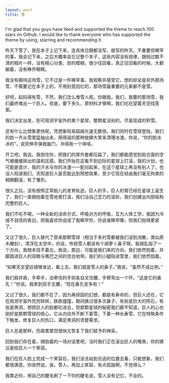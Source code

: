 ```yaml
---
layout: post
title: 雪
---
```


I'm glad that you guys have liked and supported the theme to reach 100 stars on Github. I would like to thank everyone who has supported the theme by using, starring and recommending it.

昨天下雪了，我在本子上记下来，连具体日期都没写，就写的昨天。不重要但稀罕的事，我会记下来，之后大概率会忘记整个本子，这些内容没有规律，跟拍过数不清的相片一样，没有精心分类，目的模糊，很少往回看，真正往回看的时候，大都躺着，没有睁开眼睛。  

我没有期待这场雪，它不过是一件稀罕事，我观察并感受它，想的却全是另外那场雪，不需要记在本子上的，不用刻意回忆的，那场雪最重要的元素都不是雪。

好吧，起码得有雪，不然，我们怎么堆雪人呢。你跟我，我们，我要的那场雪，我们最终堆出一个巨人。但是，要下多久，原材料才够啊，我们吃吃望着天空找答案。

我们决定出发，到可观测宇宙外的某个星球，整颗星没别的，尽是现成的积雪。

还有什么比想象更快呢，凭想象轻易超越光速无数倍，我们同时在雪球登陆，我们的脸一齐从雪里猛抽出来，用得逞的那种放肆大笑来清理冰渣，你说，“你的脸冰冰的”，说完伸手弹我脑门，冷得我一个哆嗦。

开工吧。我说。我抱住你，把我们的厚外套都压扁了，我们都能感觉到贴合面的空气被缓缓排出的温和压感。我们开始在这看不到边际的星球上打滚，我的计划，也可能是诡计，我的汗水与你的冰渣一一配对起来，在这个星球上再没有别人了，也没人知道我们，天知道巨人是否能达到预想效果，至少它现在经由我们毫无拘束的相拥翻滚，有了雏形。

很久之后，没有按照正常胎儿的发育轨迹，巨人的手，巨人的胃已经在星球上诞生了，我们一直拥抱着在雪地里打滚，我们当自己念力的滚轮，我们创建出内部结构完整的巨人。

我们不吃不喝，一种全新的活命方式，呼吸对方的呼吸，互为人体工学，我因为冷或不自信的表白，把我喜欢你说成了我稀罕你，你说谁稀罕哪，但我们抱得更紧了。

又过了很久，巨人替代了原来那颗雪球（相当于多的雪都被我们滚到消散，类似原木雕刻），漂浮在太空中，你说，传统雪人都该有个胡萝卜鼻子呀。我胡乱指了一个方向，我根本找不着北，我说，那边，可能是我们来的方向，我们依然抱着，并脚跳进巨人的双眼与嘴巴之间的空白地带。我们的小腿陷进雪里，我们依然抱着。

“如果天文望远镜够发达，看上去，我们就是雪人的鼻子。”我说，“虽然不成比例。”

我们肩并肩，手牵手，没牵住的手则各自叉住腰，手臂弯出一个环。“这是它的鼻孔！”你说。我笑到双手叉腰，“现在鼻孔变多啦！”

又过了很久，我们都不在了，因为再顽固的幻想，都是有寿命的，但巨人还在，它在观测宇宙外兜兜转转，跌跌撞撞，期间换过很多次鼻子，有些是巨大的陨石，有些是黑洞，想把巨人的脸都吃进去，但那颗星球的秘密我们都不知道，巨人的心也刚好是那颗雪球的核心，它从内往外不断下着雪，下着一种长寿雪，它在特殊条件下触发，修复巨人的伤口，满足黑洞的贪婪需求。

巨人总是那样，伤痕累累但很快又恢复了我们赋予的神采。

回到我们存在着，拥抱着的一场对话里吧，当时我们正在滚出巨人的嘴唇，你的建议是给巨人一个笑容。

我们在巨人脸上完成一个笑容后，我们没法站到合适的位置去看，只能想象，我们都很满意。你突然说，诶，雪人，再加上笑容，有点孤独啊，不觉得么？

我靠近你，用自己的睫毛刷了一下你的睫毛说，雪人没有记忆，不会的。 
